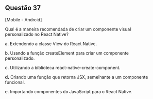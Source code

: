 

## Questão 37
[Mobile - Android]

Qual é a maneira recomendada de criar um componente visual personalizado no React Native?

a. Extendendo a classe View do React Native.

b. Usando a função createElement para criar um componente personalizado.

c. Utilizando a biblioteca react-native-create-component.

**d.** Criando uma função que retorna JSX, semelhante a um componente funcional.

e. Importando componentes do JavaScript para o React Native.



